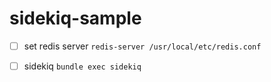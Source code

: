 # sidekiq-sample

- [ ] set redis server 
`redis-server /usr/local/etc/redis.conf`

- [ ] sidekiq
`bundle exec sidekiq`
